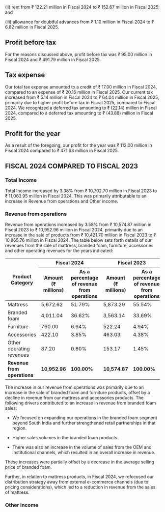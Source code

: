 (ii) rent from ₹ 122.21 million in Fiscal 2024 to ₹ 152.67 million in Fiscal 2025; and

(iii) allowance for doubtful advances from ₹ 1.10 million in Fiscal 2024 to ₹ 6.82 million in Fiscal 2025.

## Profit before tax

For the reasons discussed above, profit before tax was ₹ 95.00 million in Fiscal 2024 and ₹ 491.79 million in Fiscal 2025.

## Tax expense

Our total tax expense amounted to a credit of ₹ 17.00 million in Fiscal 2024, compared to an expense of ₹ 20.16 million in Fiscal 2025. Our current tax increased from ₹ 5.14 million in Fiscal 2024 to ₹ 64.04 million in Fiscal 2025, primarily due to higher profit before tax in Fiscal 2025, compared to Fiscal 2024. We recognized a deferred tax amounting to ₹ (22.14) million in Fiscal 2024, compared to a deferred tax amounting to ₹ (43.88) million in Fiscal 2025.

## Profit for the year

As a result of the foregoing, our profit for the year was ₹ 112.00 million in Fiscal 2024 compared to ₹ 471.63 million in Fiscal 2025.

## FISCAL 2024 COMPARED TO FISCAL 2023

### Total Income

Total Income increased by 3.38% from ₹ 10,702.70 million in Fiscal 2023 to ₹ 11,063.95 million in Fiscal 2024. This was primarily attributable to an increase in Revenue from operations and Other income.

### Revenue from operations

Revenue from operations increased by 3.58% from ₹ 10,574.87 million in Fiscal 2023 to ₹ 10,952.96 million in Fiscal 2024, primarily due to an increase in the sale of products from ₹ 10,421.70 million in Fiscal 2023 to ₹ 10,865.76 million in Fiscal 2024. The table below sets forth details of our revenues from the sale of mattress, branded foam, furniture, accessories and other operating revenues for the years indicated:

<table><thead><tr><th rowspan="2">Product Category</th><th colspan="2">Fiscal 2024</th><th colspan="2">Fiscal 2023</th></tr><tr><th>Amount (₹ millions)</th><th>As a percentage of revenue from operations</th><th>Amount (₹ millions)</th><th>As a percentage of revenue from operations</th></tr></thead><tbody><tr><td>Mattress</td><td>5,672.62</td><td>51.79%</td><td>5,873.29</td><td>55.54%</td></tr><tr><td>Branded foam</td><td>4,011.04</td><td>36.62%</td><td>3,563.14</td><td>33.69%</td></tr><tr><td>Furniture</td><td>760.00</td><td>6.94%</td><td>522.24</td><td>4.94%</td></tr><tr><td>Accessories</td><td>422.10</td><td>3.85%</td><td>463.03</td><td>4.38%</td></tr><tr><td>Other operating revenues</td><td>87.20</td><td>0.80%</td><td>153.17</td><td>1.45%</td></tr><tr><td><strong>Revenue from operations</strong></td><td><strong>10,952.96</strong></td><td><strong>100.00%</strong></td><td><strong>10,574.87</strong></td><td><strong>100.00%</strong></td></tr></tbody></table>

The increase in our revenue from operations was primarily due to an increase in the sale of branded foam and furniture products, offset by a decline in revenue from our mattress and accessories products. The following drivers contributed to an increase in revenue from branded foam sales:

* We focused on expanding our operations in the branded foam segment beyond South India and further strengthened retail partnerships in that region.

* Higher sales volumes in the branded foam products.

* There was also an increase in the volume of sales from the OEM and institutional channels, which resulted in an overall increase in revenue.

These increases were partially offset by a decrease in the average selling price of branded foam.

Further, in relation to mattress products, in Fiscal 2024, we refocused our distribution strategy away from external e-commerce channels (due to pricing considerations), which led to a reduction in revenue from the sales of mattress.

### Other income